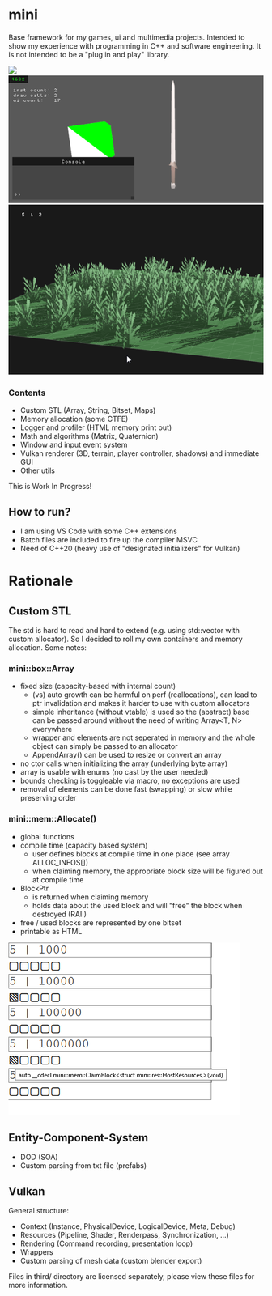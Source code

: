 # mini
Base framework for my games, ui and multimedia projects. 
Intended to show my experience with programming in C++ and software engineering.
It is not intended to be a "plug in and play" library. 

![](media/progress/2020_08_04_terrainStichPlayerMove.gif)
![](media/progress/2020_07_15_msaa.gif)
![](media/progress/2020_01_23_grassMoving.gif)

### Contents
- Custom STL (Array, String, Bitset, Maps)
- Memory allocation (some CTFE)
- Logger and profiler (HTML memory print out)
- Math and algorithms (Matrix, Quaternion)
- Window and input event system
- Vulkan renderer (3D, terrain, player controller, shadows) and immediate GUI
- Other utils

This is Work In Progress! 


## How to run?
- I am using VS Code with some C++ extensions
- Batch files are included to fire up the compiler MSVC
- Need of C++20 (heavy use of "designated initializers" for Vulkan)


# Rationale

## Custom STL
The std is hard to read and hard to extend (e.g. using std::vector with custom allocator).
So I decided to roll my own containers and memory allocation. Some notes:

### mini::box::Array
- fixed size (capacity-based with internal count)
	- (vs) auto growth can be harmful on perf (reallocations), can lead to ptr invalidation and makes it harder to use with custom allocators
	- simple inheritance (without vtable) is used so the (abstract) base can be passed around without the need of writing Array<T, N> everywhere
	- wrapper and elements are not seperated in memory and the whole object can simply be passed to an allocator
	- AppendArray() can be used to resize or convert an array 
- no ctor calls when initializing the array (underlying byte array)
- array is usable with enums (no cast by the user needed)
- bounds checking is toggleable via macro, no exceptions are used
- removal of elements can be done fast (swapping) or slow while preserving order

### mini::mem::Allocate()
- global functions
- compile time (capacity based system)
    - user defines blocks at compile time in one place (see array ALLOC_INFOS[])
    - when claiming memory, the appropriate block size will be figured out at compile time
- BlockPtr
    - is returned when claiming memory
    - holds data about the used block and will "free" the block when destroyed (RAII)
- free / used blocks are represented by one bitset
- printable as HTML

![](media/progress/2020_08_08_AllocationView.png)

## Entity-Component-System
- DOD (SOA)
- Custom parsing from txt file (prefabs)

## Vulkan
General structure:
- Context   (Instance, PhysicalDevice, LogicalDevice, Meta, Debug)
- Resources (Pipeline, Shader, Renderpass, Synchronization, ...)
- Rendering (Command recording, presentation loop)
- Wrappers
- Custom parsing of mesh data (custom blender export)


Files in third/ directory are licensed separately, please view these files for more information.